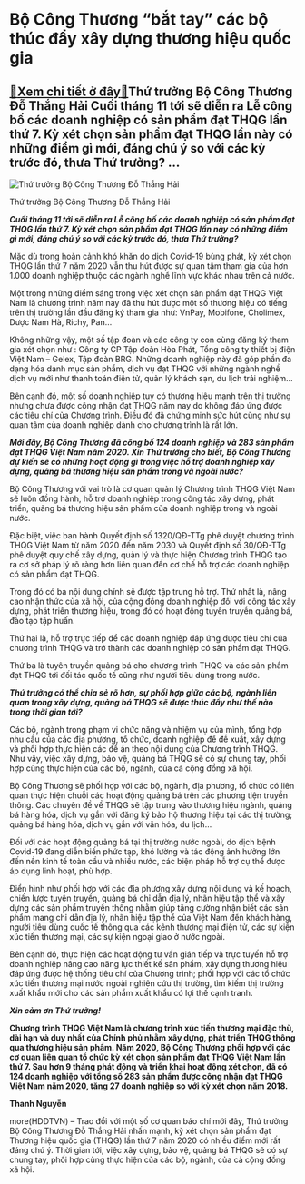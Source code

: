Bộ Công Thương “bắt tay” các bộ thúc đẩy xây dựng thương hiệu quốc gia
======================================================================

[:gift:Xem chi tiết ở đây:gift:](https://hddtvn.com/bo-cong-thuong-bat-tay-cac-bo-thuc-day-xay-dung-thuong-hieu-quoc-gia/)Thứ trưởng Bộ Công Thương Đỗ Thắng Hải Cuối tháng 11 tới sẽ diễn ra Lễ công bố các doanh nghiệp có sản phẩm đạt THQG lần thứ 7. Kỳ xét chọn sản phẩm đạt THQG lần này có những điểm gì mới, đáng chú ý so với các kỳ trước đó, thưa Thứ trưởng? …
-------------------------------------------------------------------------------------------------------------------------------------------------------------------------------------------------------------------------------------------------





![Thứ trưởng Bộ Công Thương Đỗ Thắng Hải](https://hddtvn.com/wp-content/uploads/2021/01/2207_YY_thYng_hYi.jpg "Thứ trưởng Bộ Công Thương Đỗ Thắng Hải")


Thứ trưởng Bộ Công Thương Đỗ Thắng Hải



***Cuối tháng 11 tới sẽ diễn ra Lễ công bố các doanh nghiệp có sản phẩm đạt THQG lần thứ 7. Kỳ xét chọn sản phẩm đạt THQG lần này có những điểm gì mới, đáng chú ý so với các kỳ trước đó, thưa Thứ trưởng?***


Mặc dù trong hoàn cảnh khó khăn do dịch Covid-19 bùng phát, kỳ xét chọn THQG lần thứ 7 năm 2020 vẫn thu hút được sự quan tâm tham gia của hơn 1.000 doanh nghiệp thuộc các ngành nghề lĩnh vực khác nhau trên cả nước.


Một trong những điểm sáng trong việc xét chọn sản phẩm đạt THQG Việt Nam là chương trình năm nay đã thu hút được một số thương hiệu có tiếng trên thị trường lần đầu đăng ký tham gia như: VnPay, Mobifone, Cholimex, Dược Nam Hà, Richy, Pan…


Không những vậy, một số tập đoàn và các công ty con cùng đăng ký tham gia xét chọn như : Công ty CP Tập đoàn Hòa Phát, Tổng công ty thiết bị điện Việt Nam – Gelex, Tập đoàn BRG. Những doanh nghiệp này đã góp phần đa dạng hóa danh mục sản phẩm, dịch vụ đạt THQG với những ngành nghề dịch vụ mới như thanh toán điện tử, quản lý khách sạn, du lịch trải nghiệm…


Bên cạnh đó, một số doanh nghiệp tuy có thương hiệu mạnh trên thị trường nhưng chưa được công nhận đạt THQG năm nay do không đáp ứng được các tiêu chí của Chương trình. Điều đó đã chứng minh sức hút cũng như sự quan tâm của doanh nghiệp dành cho chương trình là rất lớn.


***Mới đây, Bộ Công Thương đã công bố 124 doanh nghiệp và 283 sản phẩm đạt THQG Việt Nam năm 2020. Xin Thứ trưởng cho biết, Bộ Công Thương dự kiến sẽ có những hoạt động gì trong việc hỗ trợ doanh nghiệp xây dựng, quảng bá thương hiệu sản phẩm trong và ngoài nước?***


Bộ Công Thương với vai trò là cơ quan quản lý Chương trình THQG Việt Nam sẽ luôn đồng hành, hỗ trợ doanh nghiệp trong công tác xây dựng, phát triển, quảng bá thương hiệu sản phẩm của doanh nghiệp trong và ngoài nước.


Đặc biệt, việc ban hành Quyết định số 1320/QĐ-TTg phê duyệt chương trình THQG Việt Nam từ năm 2020 đến năm 2030 và Quyết định số 30/QĐ-TTg phê duyệt quy chế xây dựng, quản lý và thực hiện Chương trình THQG tạo ra cơ sở pháp lý rõ ràng hơn liên quan đến cơ chế hỗ trợ các doanh nghiệp có sản phẩm đạt THQG.


Trong đó có ba nội dung chính sẽ được tập trung hỗ trợ. Thứ nhất là, nâng cao nhận thức của xã hội, của cộng đồng doanh nghiệp đối với công tác xây dựng, phát triển thương hiệu, trong đó có hoạt động tuyên truyền quảng bá, đào tạo tập huấn.


Thứ hai là, hỗ trợ trực tiếp để các doanh nghiệp đáp ứng được tiêu chí của chương trình THQG và trở thành các doanh nghiệp có sản phẩm đạt THQG.


Thứ ba là tuyên truyền quảng bá cho chương trình THQG và các sản phẩm đạt THQG tới đối tác quốc tế cũng như người tiêu dùng trong nước.


***Thứ trưởng có thể chia sẻ rõ hơn, sự phối hợp giữa các bộ, ngành liên quan trong xây dựng, quảng bá THQG sẽ được thúc đẩy như thế nào trong thời gian tới?***


Các bộ, ngành trong phạm vi chức năng và nhiệm vụ của mình, tổng hợp nhu cầu của các địa phương, tổ chức, doanh nghiệp để đề xuất, xây dựng và phối hợp thực hiện các đề án theo nội dung của Chương trình THQG. Như vậy, việc xây dựng, bảo vệ, quảng bá THQG sẽ có sự chung tay, phối hợp cùng thực hiện của các bộ, ngành, của cả cộng đồng xã hội.


Bộ Công Thương sẽ phối hợp với các bộ, ngành, địa phương, tổ chức có liên quan thực hiện chuỗi các hoạt động quảng bá trên các phương tiện truyền thông. Các chuyên đề về THQG sẽ tập trung vào thương hiệu ngành, quảng bá hàng hóa, dịch vụ gắn với đăng ký bảo hộ thương hiệu tại các thị trường; quảng bá hàng hóa, dịch vụ gắn với văn hóa, du lịch…


Đối với các hoạt động quảng bá tại thị trường nước ngoài, do dịch bệnh Covid-19 đang diễn biến phức tạp, khó lường và tác động ảnh hưởng lớn đến nền kinh tế toàn cầu và nhiều nước, các biện pháp hỗ trợ cụ thể được áp dụng linh hoạt, phù hợp.


Điển hình như phối hợp với các địa phương xây dựng nội dung và kế hoạch, chiến lược tuyên truyền, quảng bá chỉ dẫn địa lý, nhãn hiệu tập thể và xây dựng các sản phẩm truyền thông nhằm giúp tăng cường nhận biết các sản phẩm mang chỉ dẫn địa lý, nhãn hiệu tập thể của Việt Nam đến khách hàng, người tiêu dùng quốc tế thông qua các kênh thương mại điện tử, các sự kiện xúc tiến thương mại, các sự kiện ngoại giao ở nước ngoài.


Bên cạnh đó, thực hiện các hoạt động tư vấn gián tiếp và trực tuyến hỗ trợ doanh nghiệp nâng cao năng lực thiết kế sản phẩm, xây dựng thương hiệu đáp ứng được hệ thống tiêu chí của Chương trình; phối hợp với các tổ chức xúc tiến thương mại nước ngoài nghiên cứu thị trường, tìm kiếm thị trường xuất khẩu mới cho các sản phẩm xuất khẩu có lợi thế cạnh tranh.


***Xin cảm ơn Thứ trưởng!***





**Chương trình THQG Việt Nam là chương trình xúc tiến thương mại đặc thù, dài hạn và duy nhất của Chính phủ nhằm xây dựng, phát triển THQG thông qua thương hiệu sản phẩm. Năm 2020, Bộ Công Thương phối hợp với các cơ quan liên quan tổ chức kỳ xét chọn sản phẩm đạt THQG Việt Nam lần thứ 7. Sau hơn 9 tháng phát động và triển khai hoạt động xét chọn, đã có 124 doanh nghiệp với tổng số 283 sản phẩm được công nhận đạt THQG Việt Nam năm 2020, tăng 27 doanh nghiệp so với kỳ xét chọn năm 2018.**




**Thanh Nguyễn**



more(HDDTVN) – Trao đổi với một số cơ quan báo chí mới đây, Thứ trưởng Bộ Công Thương Đỗ Thắng Hải nhấn mạnh, kỳ xét chọn sản phẩm đạt Thương hiệu quốc gia (THQG) lần thứ 7 năm 2020 có nhiều điểm mới rất đáng chú ý. Thời gian tới, việc xây dựng, bảo vệ, quảng bá THQG sẽ có sự chung tay, phối hợp cùng thực hiện của các bộ, ngành, của cả cộng đồng xã hội.

